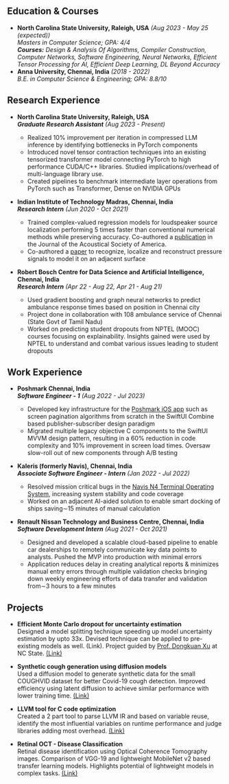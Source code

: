 ## Education & Courses

- **North Carolina State University, Raleigh, USA** _(Aug 2023 - May 25 (expected))_\
   _Masters in Computer Science; GPA: 4/4_\
  **_Courses:_** _Design & Analysis Of Algorithms, Compiler Construction, Computer Networks, Software Engineering, Neural Networks, Efficient Tensor Processing for AI, Efficient Deep Learning, DL Beyond Accuracy_
- **Anna University, Chennai, India** _(2018 - 2022)_\
  _B.E. in Computer Science & Engineering; GPA: 8.8/10_

## Research Experience

- **North Carolina State University, Raleigh, USA** \
  _**Graduate Research Assistant** (Aug 2023 - Present)_

  - Realized 10% improvement per iteration in compressed LLM inference by identifying bottlenecks in PyTorch components
  - Introduced novel tensor contraction techniques into an existing tensorized transformer model connecting PyTorch to high performance CUDA/C++ libraries. Studied implications/overhead of multi-language library use.
  - Created pipelines to benchmark intermediate layer operations from PyTorch such as Transformer, Dense on NVIDIA GPUs

- **Indian Institute of Technology Madras, Chennai, India** \
  _**Research Intern** (Jun 2020 - Oct 2021)_

  - Trained complex-valued regression models for loudspeaker source localization performing 5 times faster than conventional numerical methods while preserving accuracy. Co-authored a [publication](https://doi.org/10.1121/10.0017115) in the Journal of the Acoustical Society of America.
  - Co-authored a [paper](https://doi.org/10.1177/1475472X221136884) to recognize, localize and reconstruct pressure signals to model it on an adjacent surface

- **Robert Bosch Centre for Data Science and Artificial Intelligence, Chennai, India** \
  _**Research Intern** (Apr 22 - Aug 22, Apr 21 - Aug 21)_
  - Used gradient boosting and graph neural networks to predict ambulance response times based on position in Chennai city
  - Project done in collaboration with 108 ambulance service of Chennai (State Govt of Tamil Nadu)
  - Worked on predicting student dropouts from NPTEL (MOOC) courses focusing on explainability. Insights gained were used by NPTEL to understand and combat various issues leading to student dropouts

## Work Experience

- **Poshmark Chennai, India** \
  _**Software Engineer - 1** (Aug 2022 - Jul 2023)_

  - Developed key infrastructure for the [Poshmark iOS app](https://apps.apple.com/us/app/poshmark-buy-sell-fashion/id470412147) such as screen pagination algorithms from scratch in the SwiftUI Combine based publisher-subscriber design paradigm
  - Migrated multiple legacy objective C components to the SwiftUI MVVM design pattern, resulting in a 60% reduction in code complexity and 10% improvement in screen load times. Oversaw slow-roll out of new components through A/B testing

- **Kaleris (formerly Navis), Chennai, India**\
  _**Associate Software Engineer - Intern** (Jan 2022 - Jul 2022)_

  - Resolved mission critical bugs in the [Navis N4 Terminal Operating System](https://kaleris.com/solutions/terminal-operating-system/), increasing system stability and code coverage
  - Worked on an adjacent AI-aided solution to enable smart docking of ships saving∼15 minutes of manual calculation

- **Renault Nissan Technology and Business Centre, Chennai, India**\
  _**Software Development Intern** (Aug 2021 - Oct 2021)_
  - Designed and developed a scalable cloud-based pipeline to enable car dealerships to remotely communicate key data points to analysts. Pushed the MVP into production with minimal errors
  - Application reduces delay in creating analytical reports & minimizes manual entry errors through multiple validation checks bringing down weekly engineering efforts of data transfer and validation from∼3 hours to a few minutes

## Projects

- **Efficient Monte Carlo dropout for uncertainty estimation** \
  Designed a model splitting technique speeding up
  model uncertainty estimation by upto 33x. Devised technique can be applied to pre-existing models as well. (Link). Project guided by [Prof. Dongkuan Xu](https://dongkuanx27.github.io/) at NC State. [(Link)](https://github.com/srina1h/EfficientMCDropout/blob/main/Efficent_MC_Dropout.pdf)

- **Synthetic cough generation using diffusion models** \
  Used a diffusion model to generate synthetic data for the
  small COUGHVID dataset for better Covid-19 cough detection. Improved efficiency using latent diffusion to achieve similar performance with lower training time. [(Link)](https://docs.google.com/presentation/d/1WsV3QAVr_49dOCVxz72BnP2ib0yyAqlmq3pRdoYtIVA/edit?usp=sharing)

- **LLVM tool for C code optimization** \
  Created a 2 part tool to parse LLVM IR and based on variable
  reuse, identify the most influential variables on runtime performance and judge libraries adding most overhead. [(Link)](https://github.com/CSC512-Course-Project/part-3-sub)

- **Retinal OCT - Disease Classification** \
  Retinal disease identification using Optical Coherence Tomography images.
  Comparison of VGG-19 and lightweight MobileNet v2 based transfer learning models. Highlights potential of
  lightweight models in complex tasks. [(Link)](https://github.com/srina1h/RetinalOCT/blob/main/retinal%20OCT%20-%20Project%20report.pdf)
